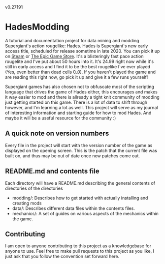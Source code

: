 v0.27191
# HadesModding
A tutorial and documentation project for data mining and modding Supergiant's action rougelike: Hades. Hades is Supergiant's new early access title, scheduled for release sometime in late 2020. You can pick it up on [Steam](https://store.steampowered.com/app/1145360/Hades/) or [The Epic Game Store](https://www.epicgames.com/store/en-US/product/hades/home). It's a blisteringly fast pace action rougelite and I've put about 50 hours into it. It's 24.99 right now while it's still in early access and I find it to be the best rougelike I've ever played (Yes, even better than dead cells 0_0). If you haven't played the game and are reading this right now, go pick it up and give it a few runs yourself!

Supergiant games has also chosen not to obfuscate most of the scripting language that drives the game of Hades either, this encourages and makes it way easier to mod and there is allready a tight knit community of modding just getting started on this game. There is a lot of data to shift through however, and I'm learning a lot as well. This project will serve as my journal of interesting information and starting guide for how to mod Hades. And maybe it will be a useful resource for the community :)

## A quick note on version numbers
Every file in the project will start with the version number of the game as displayed on the opening screen. This is the patch that the current file was built on, and thus may be out of date once new patches come out.

## README.md and contents file
Each directory will have a README.md describing the general contents of directories of the directories
* modding/: Describes how to get started with actually installing and creating mods
* data/: Describes different data files within the contents files.
* mechanics/: A set of guides on various aspects of the mechanics within the game.

## Contributing
I am open to anyone contributing to this project as a knowledgebase for anyone to use. Feel free to make pull requests to this project as you like, I just ask that you follow the convention set forward here.
